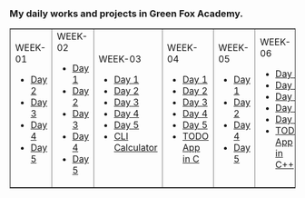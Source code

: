 ### My daily works and projects in Green Fox Academy.

<table border cellspacing="8"  align="center">
<tr>
<td>
WEEK-01

<ul>
<li><a href="https://github.com/greenfox-academy/S7ubbHuN/tree/master/week-01/day-2">Day 2</a></li>
<li><a href="https://github.com/greenfox-academy/S7ubbHuN/tree/master/week-01/day-3">Day 3</a></li>
<li><a href="https://github.com/greenfox-academy/S7ubbHuN/tree/master/week-01/day-4">Day 4</a></li>
<li><a href="https://github.com/greenfox-academy/S7ubbHuN/tree/master/week-01/day-5">Day 5</a></li>
</ul>

</td>

<td>
WEEK-02

<ul>
<li><a href="https://github.com/greenfox-academy/S7ubbHuN/tree/master/week-02/day-1">Day 1</a></li>
<li><a href="https://github.com/greenfox-academy/S7ubbHuN/tree/master/week-02/day-2">Day 2</a></li>
<li><a href="https://github.com/greenfox-academy/S7ubbHuN/tree/master/week-02/day-3">Day 3</a></li>
<li><a href="https://github.com/greenfox-academy/S7ubbHuN/tree/master/week-02/day-4">Day 4</a></li>
<li><a href="https://github.com/greenfox-academy/S7ubbHuN/tree/master/week-02/day-5">Day 5</a></li>
</ul>

</td>

<td>
WEEK-03

<ul>
<li><a href="https://github.com/greenfox-academy/S7ubbHuN/tree/master/week-03/day-1">Day 1</a></li>
<li><a href="https://github.com/greenfox-academy/S7ubbHuN/tree/master/week-03/day-2">Day 2</a></li>
<li><a href="https://github.com/greenfox-academy/S7ubbHuN/tree/master/week-03/day-3">Day 3</a></li>
<li><a href="https://github.com/greenfox-academy/S7ubbHuN/tree/master/week-03/day-4">Day 4</a></li>
<li><a href="https://github.com/greenfox-academy/S7ubbHuN/tree/master/week-03/day-5">Day 5</a></li>
<li><a href="https://github.com/greenfox-academy/S7ubbHuN/tree/master/week-03/calc">CLI Calculator</a></li>
</ul>

</td>

<td>
WEEK-04

<ul>
<li><a href="https://github.com/greenfox-academy/S7ubbHuN/tree/master/week-04/day-1">Day 1</a></li>
<li><a href="https://github.com/greenfox-academy/S7ubbHuN/tree/master/week-04/day-2">Day 2</a></li>
<li><a href="https://github.com/greenfox-academy/S7ubbHuN/tree/master/week-04/day-3">Day 3</a></li>
<li><a href="https://github.com/greenfox-academy/S7ubbHuN/tree/master/week-04/day-4">Day 4</a></li>
<li><a href="https://github.com/greenfox-academy/S7ubbHuN/tree/master/week-04/day-5">Day 5</a></li>
<li><a href="https://github.com/greenfox-academy/S7ubbHuN/tree/master/week-04/todoapp">TODO App in C</a></li>
</ul>

</td>

<td>
WEEK-05

<ul>
<li><a href="https://github.com/greenfox-academy/S7ubbHuN/tree/master/week-05/day-1">Day 1</a></li>
<li><a href="https://github.com/greenfox-academy/S7ubbHuN/tree/master/week-05/day-2">Day 2</a></li>
<li><a href="https://github.com/greenfox-academy/S7ubbHuN/tree/master/week-05/day-4">Day 4</a></li>
<li><a href="https://github.com/greenfox-academy/S7ubbHuN/tree/master/week-05/day-5">Day 5</a></li>
</ul>

</td>

<td>
WEEK-06

<ul>
<li><a href="https://github.com/greenfox-academy/S7ubbHuN/tree/master/week-06/day-1">Day 1</a></li>
<li><a href="https://github.com/greenfox-academy/S7ubbHuN/tree/master/week-06/day-2">Day 2</a></li>
<li><a href="https://github.com/greenfox-academy/S7ubbHuN/tree/master/week-06/day-3">Day 3</a></li>
<li><a href="https://github.com/greenfox-academy/S7ubbHuN/tree/master/week-06/day-4">Day 4</a></li>
<li><a href="https://github.com/greenfox-academy/S7ubbHuN/tree/master/week-06/day-5">Day 5</a></li>
<li><a href="https://github.com/greenfox-academy/S7ubbHuN/tree/master/week-06/todoapp">TODO App in C++</a></li>
</ul>

</td>

<td>
WEEK-07

<ul>
<li><a href="https://github.com/greenfox-academy/S7ubbHuN/tree/master/week-07/day-1">Day 1</a></li>
<li><a href="https://github.com/greenfox-academy/S7ubbHuN/tree/master/week-07/day-3">Day 3</a></li>
<li><a href="https://github.com/greenfox-academy/S7ubbHuN/tree/master/week-07/templogger/templogger">Temperature logger</a></li>
</ul>

</td>

<td>
WEEK-08 - WEEK-11 (STM Projects)

<ul>
<li><a href="https://github.com/greenfox-academy/S7ubbHuN/tree/master/STM32Cube_FW_F7_V1.8.0/Projects/STM32746G-Discovery/GreenFox">Projects</a></li>
</ul>